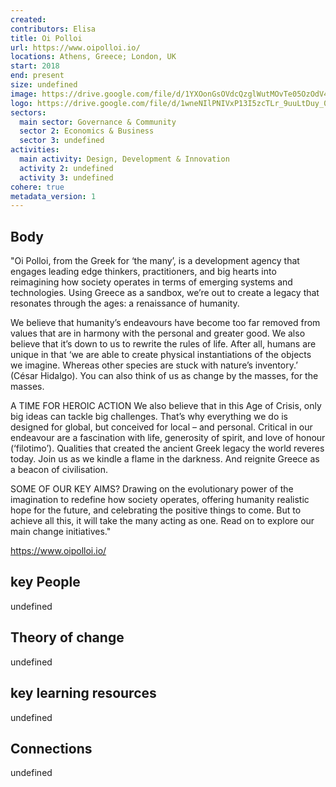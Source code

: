```yaml
---
created:
contributors: Elisa
title: Oi Polloi
url: https://www.oipolloi.io/
locations: Athens, Greece; London, UK
start: 2018
end: present
size: undefined
image: https://drive.google.com/file/d/1YXOonGsOVdcQzglWutMOvTe05OzOdV4z/view?usp=drive_link
logo: https://drive.google.com/file/d/1wneNIlPNIVxP13I5zcTLr_9uuLtDuy_0/view?usp=drive_link
sectors:
  main sector: Governance & Community
  sector 2: Economics & Business
  sector 3: undefined
activities: 
  main activity: Design, Development & Innovation
  activity 2: undefined
  activity 3: undefined
cohere: true
metadata_version: 1
---
```



## Body

"Oi Polloi, from the Greek for ‘the many’, is a development agency that engages leading edge thinkers, practitioners, and big hearts into reimagining how society operates in terms of emerging systems and technologies. Using Greece as a sandbox, we’re out to create a legacy that resonates through the ages: a renaissance of humanity.

We believe that humanity’s endeavours have become too far removed from values that are in harmony with the personal and greater good. We also believe that it’s down to us to rewrite the rules of life. After all, humans are unique in that ‘we are able to create physical instantiations of the objects we imagine. Whereas other species are stuck with nature’s inventory.’ (César Hidalgo). You can also think of us as change by the masses, for the masses.

A TIME FOR HEROIC ACTION
We also believe that in this Age of Crisis, only big ideas can tackle big challenges. That’s why everything we do is designed for global, but conceived for local – and personal. Critical in our endeavour are a fascination with life, generosity of spirit, and love of honour (‘filotimo’). Qualities that created the ancient Greek legacy the world reveres today. Join us as we kindle a flame in the darkness. And reignite Greece as a beacon of civilisation.

SOME OF OUR KEY AIMS?
Drawing on the evolutionary power of the imagination to redefine how society operates, offering humanity realistic hope for the future, and celebrating the positive things to come. But to achieve all this, it will take the many acting as one. Read on to explore our main change initiatives."

https://www.oipolloi.io/

## key People

undefined

## Theory of change

undefined

## key learning resources

undefined

## Connections

undefined

